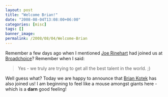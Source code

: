 ```yaml
---
layout: post
title: "Welcome Brian!"
date: "2008-08-04T13:08:00+06:00"
categories: [misc]
tags: []
banner_image: 
permalink: /2008/08/04/Welcome-Brian
---
```


Remember a few days ago when I mentioned <a href="http://www.raymondcamden.com/index.cfm/2008/7/24/Welcome-Joe">Joe Rinehart</a> had joined us at <a href="http://www.broadchoice.com">Broadchoice</a>? Remember when I said:

<blockquote>
<p>
Yes - we truly are trying to get all the best talent in the world. ;)
</p>
</blockquote>

Well guess what? Today we are happy to announce that <a href="http://www.briankotek.com/blog/index.cfm/2008/8/4/Brian-Kotek-Joins-Broadchoice-Inc">Brian Kotek</a> has also joined us! I am beginning to feel like a mouse amongst giants here - which is a <b>darn</b> good feeling!